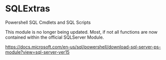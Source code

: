 # SQLExtras
Powershell SQL Cmdlets and SQL Scripts


This module is no longer being updated.  Most, if not all functions are now contained within the official SQLServer Module.  

https://docs.microsoft.com/en-us/sql/powershell/download-sql-server-ps-module?view=sql-server-ver15


